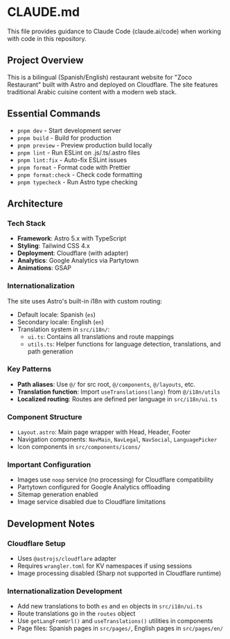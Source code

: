 # CLAUDE.md

This file provides guidance to Claude Code (claude.ai/code) when working with code in this repository.

## Project Overview

This is a bilingual (Spanish/English) restaurant website for "Zoco Restaurant" built with Astro and deployed on Cloudflare. The site features traditional Arabic cuisine content with a modern web stack.

## Essential Commands

- `pnpm dev` - Start development server
- `pnpm build` - Build for production
- `pnpm preview` - Preview production build locally
- `pnpm lint` - Run ESLint on .js/.ts/.astro files
- `pnpm lint:fix` - Auto-fix ESLint issues
- `pnpm format` - Format code with Prettier
- `pnpm format:check` - Check code formatting
- `pnpm typecheck` - Run Astro type checking

## Architecture

### Tech Stack
- **Framework**: Astro 5.x with TypeScript
- **Styling**: Tailwind CSS 4.x
- **Deployment**: Cloudflare (with adapter)
- **Analytics**: Google Analytics via Partytown
- **Animations**: GSAP

### Internationalization
The site uses Astro's built-in i18n with custom routing:
- Default locale: Spanish (`es`)
- Secondary locale: English (`en`)
- Translation system in `src/i18n/`: 
  - `ui.ts`: Contains all translations and route mappings
  - `utils.ts`: Helper functions for language detection, translations, and path generation

### Key Patterns
- **Path aliases**: Use `@/` for src root, `@/components`, `@/layouts`, etc.
- **Translation function**: Import `useTranslations(lang)` from `@/i18n/utils`
- **Localized routing**: Routes are defined per language in `src/i18n/ui.ts`

### Component Structure
- `Layout.astro`: Main page wrapper with Head, Header, Footer
- Navigation components: `NavMain`, `NavLegal`, `NavSocial`, `LanguagePicker`
- Icon components in `src/components/icons/`

### Important Configuration
- Images use `noop` service (no processing) for Cloudflare compatibility
- Partytown configured for Google Analytics offloading
- Sitemap generation enabled
- Image service disabled due to Cloudflare limitations

## Development Notes

### Cloudflare Setup
- Uses `@astrojs/cloudflare` adapter
- Requires `wrangler.toml` for KV namespaces if using sessions
- Image processing disabled (Sharp not supported in Cloudflare runtime)

### Internationalization Development
- Add new translations to both `es` and `en` objects in `src/i18n/ui.ts`
- Route translations go in the `routes` object
- Use `getLangFromUrl()` and `useTranslations()` utilities in components
- Page files: Spanish pages in `src/pages/`, English pages in `src/pages/en/`